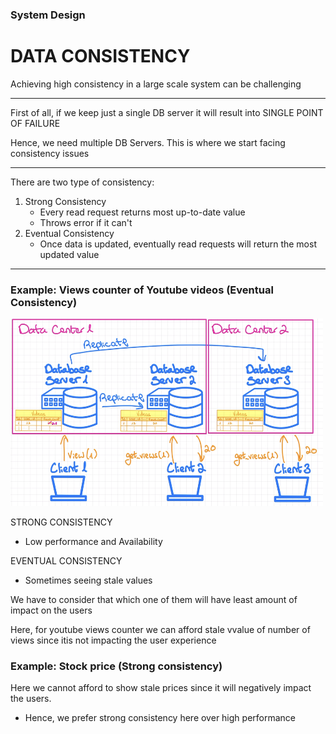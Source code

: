 ### System Design

# DATA CONSISTENCY

Achieving high consistency in a large scale system can be challenging

---

First of all, if we keep just a single DB server it will result into SINGLE POINT OF FAILURE

Hence, we need multiple DB Servers. This is where we start facing consistency issues

---

There are two type of consistency:

1. Strong Consistency 
    * Every read request returns most up-to-date value
    * Throws error if it can't
2. Eventual Consistency
    * Once data is updated, eventually read requests will return the most updated value

---

### Example: Views counter of Youtube videos (Eventual Consistency)

<img src="images/datareplication.png" alt="Image description" width="500" height="300">

STRONG CONSISTENCY
* Low performance and Availability

EVENTUAL CONSISTENCY
* Sometimes seeing stale values

We have to consider that which one of them will have least amount of impact on the users

Here, for youtube views counter we can afford stale vvalue of number of views since itis not impacting the user experience




### Example: Stock price (Strong consistency)

Here we cannot afford to show stale prices since it will negatively impact the users. 
* Hence, we prefer strong consistency here over high performance

